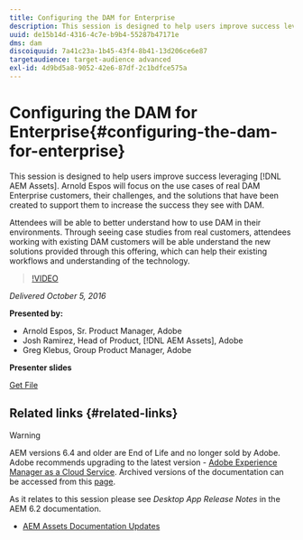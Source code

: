 ```yaml
---
title: Configuring the DAM for Enterprise
description: This session is designed to help users improve success leveraging AEM Assets. Arnold Espos will focus on the use cases of real DAM Enterprise customers, their challenges, and the solutions that have been created to support them to increase the success they see with DAM.   Attendees will be able to better understand how to use DAM in their environments. Through seeing case studies from real customers, attendees working with existing DAM customers will be able understand the new solutions provided through this offering, which can help their existing workflows and understanding of the technology.
uuid: de15b14d-4316-4c7e-b9b4-55287b47171e
dms: dam
discoiquuid: 7a41c23a-1b45-43f4-8b41-13d206ce6e87
targetaudience: target-audience advanced
exl-id: 4d9bd5a8-9052-42e6-87df-2c1bdfce575a
---
```

# Configuring the DAM for Enterprise{#configuring-the-dam-for-enterprise}

This session is designed to help users improve success leveraging [!DNL AEM Assets]. Arnold Espos will focus on the use cases of real DAM Enterprise customers, their challenges, and the solutions that have been created to support them to increase the success they see with DAM.   

Attendees will be able to better understand how to use DAM in their environments. Through seeing case studies from real customers, attendees working with existing DAM customers will be able understand the new solutions provided through this offering, which can help their existing workflows and understanding of the technology.

>[!VIDEO](https://video.tv.adobe.com/v/19298/?quality=9)

*Delivered October 5, 2016*

**Presented by:**

* Arnold Espos, Sr. Product Manager, Adobe
* Josh Ramirez, Head of Product, [!DNL AEM Assets], Adobe
* Greg Klebus, Group Product Manager, Adobe

**Presenter slides**

[Get File](assets/assets-webinar-oct5final.pdf)

## Related links {#related-links}

>[!WARNING]
>
>AEM versions 6.4 and older are End of Life and no longer sold by Adobe.  Adobe recommends upgrading to the latest version - [Adobe Experience Manager as a Cloud Service](https://experienceleague.adobe.com/docs/experience-manager-cloud-service.html).  Archived versions of the documentation can be accessed from this [page](https://experienceleague.adobe.com/docs/experience-manager-release-information/aem-release-updates/previous-updates/aem-previous-versions.html).
>
>As it relates to this session please see *Desktop App Release Notes* in the AEM 6.2 documentation.

* [AEM Assets Documentation Updates](https://docs.adobe.com/content/docs/en/aem/recent-documentation-updates.html)

